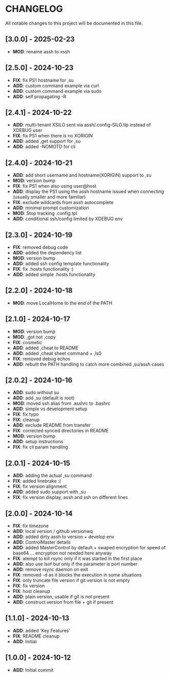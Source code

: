 # CHANGELOG

All notable changes to this project will be documented in this file.

## [3.0.0] - 2025-02-23
- **MOD**: rename assh to xssh

## [2.5.0] - 2024-10-23
- **FIX**: fix PS1 hostname for ,su
- **ADD**: custom command example via curl
- **ADD**: custom command example via sudo
- **ADD**: self propagating -R

## [2.4.1] - 2024-10-22
- **ADD**: multi-tenant XSILO sent via assh/.config-SILO.tlp instead of XDEBUG
  user
- **FIX**: fix PS1 when there is no XORIGIN
- **ADD**: added ,get support for ,su
- **ADD**: added -NOMOTD for cli

## [2.4.0] - 2024-10-21
- **ADD**: add short username and hostname(XORIGIN) support to ,su
- **MOD**: version bump
- **FIX**: fix PS1 when also using user@host
- **ADD**: display the PS1 using the assh hostname issued when connecting
  (usually smaller and more familiar)
- **FIX**: exclude wildcards from assh autocomplete
- **ADD**: minimal prompt customization
- **MOD**: Stop tracking .config.tpl
- **ADD**: conditional ssh/config limited by XDEBUG env

## [2.3.0] - 2024-10-19
- **FIX**: removed debug code
- **ADD**: added the dependency list
- **MOD**: version bump
- **ADD**: added ssh config template functionality
- **FIX**: fix .hosts functionality :)
- **ADD**: added simple .hosts functionality

## [2.2.0] - 2024-10-18
- **MOD**: move LocalHome to the end of the PATH

## [2.1.0] - 2024-10-17
- **MOD**: version bump
- **MOD**: ,got not ,copy
- **FIX**: cosmetic
- **ADD**: added ,cheat to README
- **ADD**: added ,cheat sheet command + ,ls0
- **FIX**: removed debug echos
- **ADD**: rebuilt the PATH handling to catch more combined ,su/assh cases

## [2.0.2] - 2024-10-16
- **ADD**: sudo without su
- **ADD**: add ,su <user> (default is root)
- **MOD**: moved ssh alias from .asshrc to .bashrc
- **ADD**: simple vs development setup
- **FIX**: fix typo
- **FIX**: cleanup
- **ADD**: exclude README from transfer
- **FIX**: corrected synced directories in README
- **MOD**: version bump
- **ADD**: setup instructions
- **FIX**: fix cli param handling

## [2.0.1] - 2024-10-15
- **ADD**: adding the actual ,su command
- **FIX**: added linebrake :(
- **FIX**: fix version alignment
- **ADD**: added sudo support with ,su
- **FIX**: fix version display, assh and ssh on different lines

## [2.0.0] - 2024-10-14
- **FIX**: fix timezone
- **ADD**: local version / github versionwq
- **ADD**: added dirty assh to version + develop env
- **ADD**: ControlMaster details
- **ADD**: added MasterControl by default + swaped encryption for speed of
  base64 ... encryption not needed here anyway
- **FIX**: atempt to kill rsync only if it was started in the first place
- **ADD**: also use lsof but only if the parameter is port number
- **ADD**: remove rsync daemon on exit
- **FIX**: removed -d as it blocks the execution in some situations
- **FIX**: only truncate file version if git version is not empty
- **FIX**: fix version
- **FIX**: host cleanup
- **ADD**: plain version, usable if git is not present
- **ADD**: construct version from file + git if present

## [1.1.0] - 2024-10-13
- **ADD**: added 'Key Features'
- **FIX**: README cleanup
- **ADD**: Initial

## [1.0.0] - 2024-10-12
- **ADD**: Initial commit
